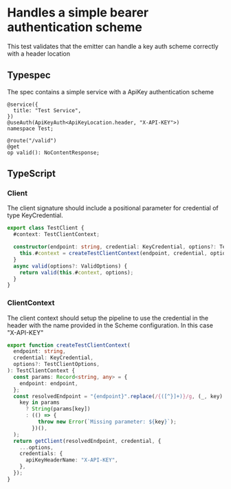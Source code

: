# Handles a simple bearer authentication scheme

This test validates that the emitter can handle a key auth scheme correctly with a header location

## Typespec

The spec contains a simple service with a ApiKey authentication scheme

```tsp
@service({
  title: "Test Service",
})
@useAuth(ApiKeyAuth<ApiKeyLocation.header, "X-API-KEY">)
namespace Test;

@route("/valid")
@get
op valid(): NoContentResponse;
```

## TypeScript

### Client

The client signature should include a positional parameter for credential of type KeyCredential.

```ts src/testClient.ts class TestClient
export class TestClient {
  #context: TestClientContext;

  constructor(endpoint: string, credential: KeyCredential, options?: TestClientOptions) {
    this.#context = createTestClientContext(endpoint, credential, options);
  }
  async valid(options?: ValidOptions) {
    return valid(this.#context, options);
  }
}
```

### ClientContext

The client context should setup the pipeline to use the credential in the header with the name provided in the Scheme configuration. In this case "X-API-KEY"

```ts src/api/testClientContext.ts function createTestClientContext
export function createTestClientContext(
  endpoint: string,
  credential: KeyCredential,
  options?: TestClientOptions,
): TestClientContext {
  const params: Record<string, any> = {
    endpoint: endpoint,
  };
  const resolvedEndpoint = "{endpoint}".replace(/{([^}]+)}/g, (_, key) =>
    key in params
      ? String(params[key])
      : (() => {
          throw new Error(`Missing parameter: ${key}`);
        })(),
  );
  return getClient(resolvedEndpoint, credential, {
    ...options,
    credentials: {
      apiKeyHeaderName: "X-API-KEY",
    },
  });
}
```
